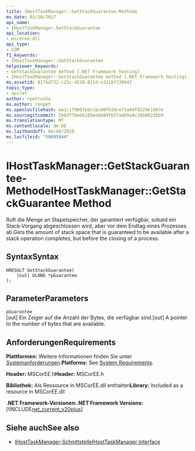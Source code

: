 ```yaml
---
title: IHostTaskManager::GetStackGuarantee-Methode
ms.date: 03/30/2017
api_name:
- IHostTaskManager.GetStackGuarantee
api_location:
- mscoree.dll
api_type:
- COM
f1_keywords:
- IHostTaskManager::GetStackGuarantee
helpviewer_keywords:
- GetStackGuarantee method [.NET Framework hosting]
- IHostTaskManager::GetStackGuarantee method [.NET Framework hosting]
ms.assetid: 8176d732-c25c-4520-811d-e3310f339947
topic_type:
- apiref
author: rpetrusha
ms.author: ronpet
ms.openlocfilehash: ea1c1f998febccbc80fb10cef5a8dfd229e1987e
ms.sourcegitcommit: 5b6d778ebb269ee6684fb57ad69a8c28b06235b9
ms.translationtype: MT
ms.contentlocale: de-DE
ms.lasthandoff: 04/08/2019
ms.locfileid: "59095944"
---
```

# <a name="ihosttaskmanagergetstackguarantee-method"></a><span data-ttu-id="58d0f-102">IHostTaskManager::GetStackGuarantee-Methode</span><span class="sxs-lookup"><span data-stu-id="58d0f-102">IHostTaskManager::GetStackGuarantee Method</span></span>
<span data-ttu-id="58d0f-103">Ruft die Menge an Stapelspeicher, der garantiert verfügbar, sobald ein Stack-Vorgang abgeschlossen wird, aber vor dem Endtag eines Prozesses ab.</span><span class="sxs-lookup"><span data-stu-id="58d0f-103">Gets the amount of stack space that is guaranteed to be available after a stack operation completes, but before the closing of a process.</span></span>  
  
## <a name="syntax"></a><span data-ttu-id="58d0f-104">Syntax</span><span class="sxs-lookup"><span data-stu-id="58d0f-104">Syntax</span></span>  
  
```  
HRESULT GetStackGuarantee(  
    [out] ULONG *pGuarantee  
);  
```  
  
## <a name="parameters"></a><span data-ttu-id="58d0f-105">Parameter</span><span class="sxs-lookup"><span data-stu-id="58d0f-105">Parameters</span></span>  
 `pGuarantee`  
 <span data-ttu-id="58d0f-106">[out] Ein Zeiger auf die Anzahl der Bytes, die verfügbar sind.</span><span class="sxs-lookup"><span data-stu-id="58d0f-106">[out] A pointer to the number of bytes that are available.</span></span>  
  
## <a name="requirements"></a><span data-ttu-id="58d0f-107">Anforderungen</span><span class="sxs-lookup"><span data-stu-id="58d0f-107">Requirements</span></span>  
 <span data-ttu-id="58d0f-108">**Plattformen:** Weitere Informationen finden Sie unter [Systemanforderungen](../../../../docs/framework/get-started/system-requirements.md).</span><span class="sxs-lookup"><span data-stu-id="58d0f-108">**Platforms:** See [System Requirements](../../../../docs/framework/get-started/system-requirements.md).</span></span>  
  
 <span data-ttu-id="58d0f-109">**Header:** MSCorEE.h</span><span class="sxs-lookup"><span data-stu-id="58d0f-109">**Header:** MSCorEE.h</span></span>  
  
 <span data-ttu-id="58d0f-110">**Bibliothek:** Als Ressource in MSCorEE.dll enthalten</span><span class="sxs-lookup"><span data-stu-id="58d0f-110">**Library:** Included as a resource in MSCorEE.dll</span></span>  
  
 **<span data-ttu-id="58d0f-111">.NET Framework-Versionen:</span><span class="sxs-lookup"><span data-stu-id="58d0f-111">.NET Framework Versions:</span></span>** [!INCLUDE[net_current_v20plus](../../../../includes/net-current-v20plus-md.md)]  
  
## <a name="see-also"></a><span data-ttu-id="58d0f-112">Siehe auch</span><span class="sxs-lookup"><span data-stu-id="58d0f-112">See also</span></span>

- [<span data-ttu-id="58d0f-113">IHostTaskManager-Schnittstelle</span><span class="sxs-lookup"><span data-stu-id="58d0f-113">IHostTaskManager Interface</span></span>](../../../../docs/framework/unmanaged-api/hosting/ihosttaskmanager-interface.md)
